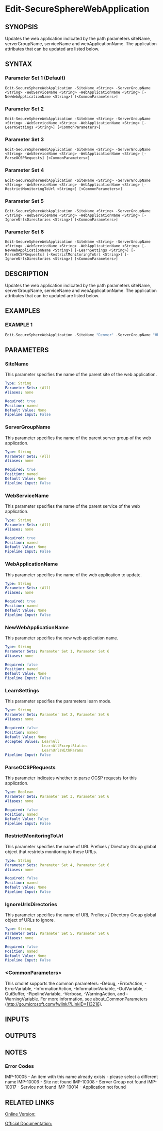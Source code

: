 ﻿# Edit-SecureSphereWebApplication

## SYNOPSIS
Updates the web application indicated by the path parameters siteName, serverGroupName, serviceName and webApplicationName. The application attributes that can be updated are listed below.

## SYNTAX

### Parameter Set 1 (Default)
```
Edit-SecureSphereWebApplication -SiteName <String> -ServerGroupName <String> -WebServiceName <String> -WebApplicationName <String> [-NewWebApplicationName <String>] [<CommonParameters>]
```

### Parameter Set 2
```
Edit-SecureSphereWebApplication -SiteName <String> -ServerGroupName <String> -WebServiceName <String> -WebApplicationName <String> [-LearnSettings <String>] [<CommonParameters>]
```

### Parameter Set 3
```
Edit-SecureSphereWebApplication -SiteName <String> -ServerGroupName <String> -WebServiceName <String> -WebApplicationName <String> [-ParseOCSPRequests] [<CommonParameters>]
```

### Parameter Set 4
```
Edit-SecureSphereWebApplication -SiteName <String> -ServerGroupName <String> -WebServiceName <String> -WebApplicationName <String> [-RestrictMonitoringToUrl <String>] [<CommonParameters>]
```

### Parameter Set 5
```
Edit-SecureSphereWebApplication -SiteName <String> -ServerGroupName <String> -WebServiceName <String> -WebApplicationName <String> [-IgnoreUrlsDirectories <String>] [<CommonParameters>]
```

### Parameter Set 6
```
Edit-SecureSphereWebApplication -SiteName <String> -ServerGroupName <String> -WebServiceName <String> -WebApplicationName <String> [-NewWebApplicationName <String>] [-LearnSettings <String>] [-ParseOCSPRequests] [-RestrictMonitoringToUrl <String>] [-IgnoreUrlsDirectories <String>] [<CommonParameters>]
```

## DESCRIPTION
Updates the web application indicated by the path parameters siteName, serverGroupName, serviceName and webApplicationName. The application attributes that can be updated are listed below.

## EXAMPLES

### EXAMPLE 1

```powershell
Edit-SecureSphereWebApplication -SiteName "Denver" -ServerGroupName "HR-Prod" -WebServiceName "ODS-WebService" -WebApplicationName "Official-Website" -NewWebApplicationName "Store-Website" -LearnSettings "LearnAll" -ParseOCSPRequests $true
```

## PARAMETERS

### SiteName
This parameter specifies the name of the parent site of the web application.

```yaml
Type: String
Parameter Sets: (All)
Aliases: none

Required: true
Position: named
Default Value: None
Pipeline Input: False
```

### ServerGroupName
This parameter specifies the name of the parent server group of the web application.

```yaml
Type: String
Parameter Sets: (All)
Aliases: none

Required: true
Position: named
Default Value: None
Pipeline Input: False
```

### WebServiceName
This parameter specifies the name of the parent service of the web application.

```yaml
Type: String
Parameter Sets: (All)
Aliases: none

Required: true
Position: named
Default Value: None
Pipeline Input: False
```

### WebApplicationName
This parameter specifies the name of the web application to update.

```yaml
Type: String
Parameter Sets: (All)
Aliases: none

Required: true
Position: named
Default Value: None
Pipeline Input: False
```

### NewWebApplicationName
This parameter specifies the new web application name.

```yaml
Type: String
Parameter Sets: Parameter Set 1, Parameter Set 6
Aliases: none

Required: false
Position: named
Default Value: None
Pipeline Input: False
```

### LearnSettings
This parameter specifies the parameters learn mode.

```yaml
Type: String
Parameter Sets: Parameter Set 2, Parameter Set 6
Aliases: none

Required: false
Position: named
Default Value: None
Accepted Values: LearnAll
                 LearnAllExceptStatics
                 LearnUrlsWithParams
Pipeline Input: False
```

### ParseOCSPRequests
This parameter indicates whether to parse OCSP requests for this application.

```yaml
Type: Boolean
Parameter Sets: Parameter Set 3, Parameter Set 6
Aliases: none

Required: false
Position: named
Default Value: False
Pipeline Input: False
```

### RestrictMonitoringToUrl
This parameter specifies the name of URL Prefixes / Directory Group global object that restricts monitoring to these URLs.

```yaml
Type: String
Parameter Sets: Parameter Set 4, Parameter Set 6
Aliases: none

Required: false
Position: named
Default Value: None
Pipeline Input: False
```

### IgnoreUrlsDirectories
This parameter specifies the name of URL Prefixes / Directory Group global object of URLs to ignore.

```yaml
Type: String
Parameter Sets: Parameter Set 5, Parameter Set 6
Aliases: none

Required: false
Position: named
Default Value: None
Pipeline Input: False
```

### \<CommonParameters\>
This cmdlet supports the common parameters: -Debug, -ErrorAction, -ErrorVariable, -InformationAction, -InformationVariable, -OutVariable, -OutBuffer, -PipelineVariable, -Verbose, -WarningAction, and -WarningVariable. For more information, see about_CommonParameters (http://go.microsoft.com/fwlink/?LinkID=113216).

## INPUTS

## OUTPUTS

## NOTES

### Error Codes
IMP-10005 - An item with this name already exists - please select a different name
IMP-10006 - Site not found
IMP-10008 - Server Group not found
IMP-10017 - Service not found
IMP-10014 - Application not found

## RELATED LINKS

[Online Version:](https://github.com/akshinmustafayev/SecureSpherePS/tree/master/Documentation)

[Official Documentation:](https://docs.imperva.com/bundle/v13.6-api-reference-guide/page/61869.htm)



